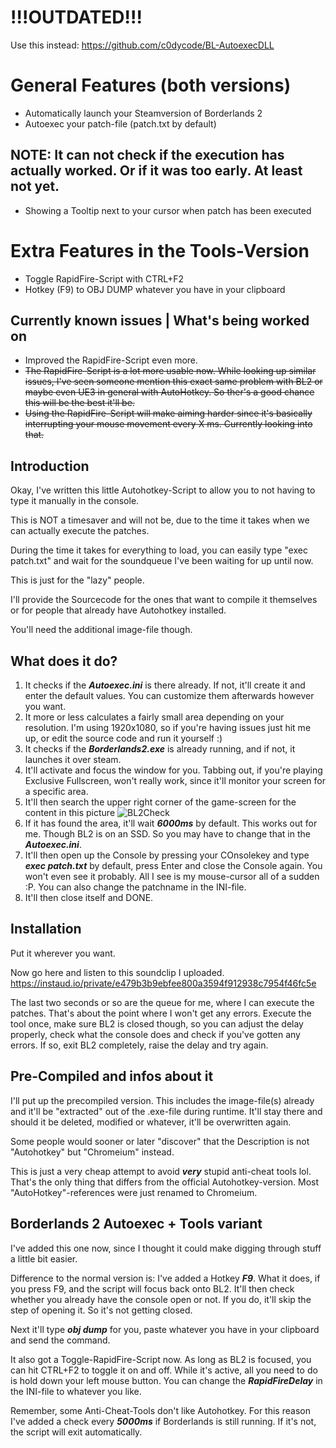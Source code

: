 # !!!OUTDATED!!!
Use this instead:
https://github.com/c0dycode/BL-AutoexecDLL

# General Features (both versions)
* Automatically launch your Steamversion of Borderlands 2
* Autoexec your patch-file (patch.txt by default)
## NOTE: It can not check if the execution has actually worked. Or if it was too early. At least not yet.
* Showing a Tooltip next to your cursor when patch has been executed

# Extra Features in the Tools-Version
* Toggle RapidFire-Script with CTRL+F2
* Hotkey (F9) to OBJ DUMP whatever you have in your clipboard

## Currently known issues | What's being worked on
* Improved the RapidFire-Script even more.
* ~~The RapidFire-Script is a lot more usable now. While looking up similar issues, I've seen someone mention this exact same problem with BL2 or maybe even UE3 in general with AutoHotkey. So ther's a good chance this will be the best it'll be.~~
* ~~Using the RapidFire-Script will make aiming harder since it's basically interrupting your mouse movement every X ms. Currently looking into that.~~


## Introduction
Okay, I've written this little Autohotkey-Script to allow you to not having to type it manually in the console.

This is NOT a timesaver and will not be, due to the time it takes when we can actually execute the patches.

During the time it takes for everything to load, you can easily type "exec patch.txt" and wait for the soundqueue I've been waiting for up until now.

This is just for the "lazy" people.

I'll provide the Sourcecode for the ones that want to compile it themselves or for people that already have Autohotkey installed.

You'll need the additional image-file though.

## What does it do?

1. It checks if the ***Autoexec.ini*** is there already. If not, it'll create it and enter the default values. You can customize them afterwards however you want.
2. It more or less calculates a fairly small area depending on your resolution. I'm using 1920x1080, so if you're having issues just hit me up, or edit the source code and run it yourself :)
3. It checks if the ***Borderlands2.exe*** is already running, and if not, it launches it over steam.
4. It'll activate and focus the window for you. Tabbing out, if you're playing Exclusive Fullscreen, won't really work, since it'll monitor your screen for a specific area.
5. It'll then search the upper right corner of the game-screen for the content in this picture ![BL2Check](./BL2Check.png)
6. If it has found the area, it'll wait ***6000ms*** by default. This works out for me. Though BL2 is on an SSD. So you may have to change that in the ***Autoexec.ini***. 
7. It'll then open up the Console by pressing your COnsolekey and type ***exec patch.txt*** by default, press Enter and close the Console again. You won't even see it probably. All I see is my mouse-cursor all of a sudden :P. You can also change the patchname in the INI-file.
8. It'll then close itself and DONE.

## Installation
Put it wherever you want.

Now go here and listen to this soundclip I uploaded.
https://instaud.io/private/e479b3b9ebfee800a3594f912938c7954f46fc5e

The last two seconds or so are the queue for me, where I can execute the patches. That's about the point where I won't get any errors.
Execute the tool once, make sure BL2 is closed though, so you can adjust the delay properly, check what the console does and check if you've gotten any errors. If so, exit BL2 completely, raise the delay and try again.

## Pre-Compiled and infos about it
I'll put up the precompiled version. This includes the image-file(s) already and it'll be "extracted" out of the .exe-file during runtime. It'll stay there and should it be deleted, modified or whatever, it'll be overwritten again.

Some people would sooner or later "discover" that the Description is not "Autohotkey" but "Chromeium" instead.

This is just a very cheap attempt to avoid ***very*** stupid anti-cheat tools lol.
That's the only thing that differs from the official Autohotkey-version. Most "AutoHotkey"-references were just renamed to Chromeium.

## Borderlands 2 Autoexec + Tools variant
I've added this one now, since I thought it could make digging through stuff a little bit easier.

Difference to the normal version is:
I've added a Hotkey ***F9***. What it does, if you press F9, and the script will focus back onto BL2. It'll then check whether you already have the console open or not. If you do, it'll skip the step of opening it. So it's not getting closed.

Next it'll type ***obj dump*** for you, paste whatever you have in your clipboard and send the command.

It also got a Toggle-RapidFire-Script now. As long as BL2 is focused, you can hit CTRL+F2 to toggle it on and off. While it's active, all you need to do is hold down your left mouse button. You can change the ***RapidFireDelay*** in the INI-file to whatever you like.

Remember, some Anti-Cheat-Tools don't like Autohotkey. For this reason I've added a check every ***5000ms*** if Borderlands is still running. If it's not, the script will exit automatically.
